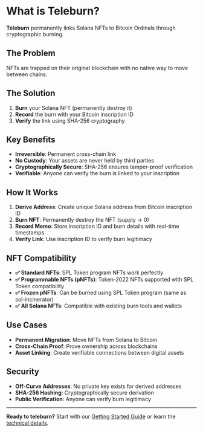 # What is Teleburn?

**Teleburn** permanently links Solana NFTs to Bitcoin Ordinals through cryptographic burning.

## The Problem

NFTs are trapped on their original blockchain with no native way to move between chains.

## The Solution

1. **Burn** your Solana NFT (permanently destroy it)
2. **Record** the burn with your Bitcoin inscription ID
3. **Verify** the link using SHA-256 cryptography

## Key Benefits

- **Irreversible**: Permanent cross-chain link
- **No Custody**: Your assets are never held by third parties
- **Cryptographically Secure**: SHA-256 ensures tamper-proof verification
- **Verifiable**: Anyone can verify the burn is linked to your inscription

## How It Works

1. **Derive Address**: Create unique Solana address from Bitcoin inscription ID
2. **Burn NFT**: Permanently destroy the NFT (supply → 0)
3. **Record Memo**: Store inscription ID and burn details with real-time timestamps
4. **Verify Link**: Use inscription ID to verify burn legitimacy

## NFT Compatibility

- **✅ Standard NFTs**: SPL Token program NFTs work perfectly
- **✅ Programmable NFTs (pNFTs)**: Token-2022 NFTs supported with SPL Token compatibility
- **✅ Frozen pNFTs**: Can be burned using SPL Token program (same as sol-incinerator)
- **✅ All Solana NFTs**: Compatible with existing burn tools and wallets

## Use Cases

- **Permanent Migration**: Move NFTs from Solana to Bitcoin
- **Cross-Chain Proof**: Prove ownership across blockchains
- **Asset Linking**: Create verifiable connections between digital assets

## Security

- **Off-Curve Addresses**: No private key exists for derived addresses
- **SHA-256 Hashing**: Cryptographically secure derivation
- **Public Verification**: Anyone can verify burn legitimacy

---

**Ready to teleburn?** Start with our [Getting Started Guide](/README.md) or learn the [technical details](/docs/TELEBURN_ALGORITHM.md).